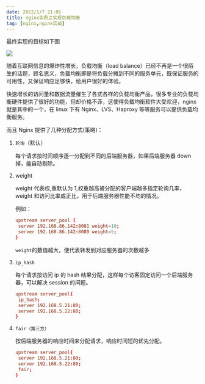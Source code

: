 ```yaml
---
date: 2022/1/7 21:05
title: nginx实例之实现负载均衡
tag: [nginx,nginx实战]
---
```


最终实现的目标如下图

![](https://picture.xcye.xyz/image-20220107212815286.png)





随着互联网信息的爆炸性增长，负载均衡（load balance）已经不再是一个很陌生的话题，顾名思义，负载均衡即是将负载分摊到不同的服务单元，既保证服务的可用性，又保证响应足够快，给用户很好的体验。

快速增长的访问量和数据流量催生了各式各样的负载均衡产品，很多专业的负载均衡硬件提供了很好的功能，但却价格不菲，这使得负载均衡软件大受欢迎，nginx 就是其中的一个，在 linux 下有 Nginx、LVS、Haproxy 等等服务可以提供负载均衡服务。

而且 Nginx 提供了几种分配方式(策略)：



1. `轮询`（默认）

   每个请求按时间顺序逐一分配到不同的后端服务器，如果后端服务器 down 掉，能自动剔除。

2. weight

   weight 代表权,重默认为 1,权重越高被分配的客户端越多指定轮询几率，weight 和访问比率成正比，用于后端服务器性能不均的情况。 

   例如：

   ```conf
   upstream server_pool {
   	server 192.168.86.142:8081 weight=10;
   	server 192.168.86.142:8080 weight=5;
   }
   ```

   `weight`的数值越大，便代表转发到对应服务器的次数越多

3. `ip_hash`

   每个请求按访问 ip 的 hash 结果分配，这样每个访客固定访问一个后端服务器，可以解决 session 的问题。 

   ```conf
   upstream server_pool{ 
   	ip_hash; 
   	server 192.168.5.21:80; 
   	server 192.168.5.22:80; 
   }
   ```

4. `fair（第三方）`

   按后端服务器的响应时间来分配请求，响应时间短的优先分配。

   ```conf
   upstream server_pool{ 
   	server 192.168.5.21:80; 
   	server 192.168.5.22:80; 
   	fair; 
   }
   ```
   
   
   
   
   
   
